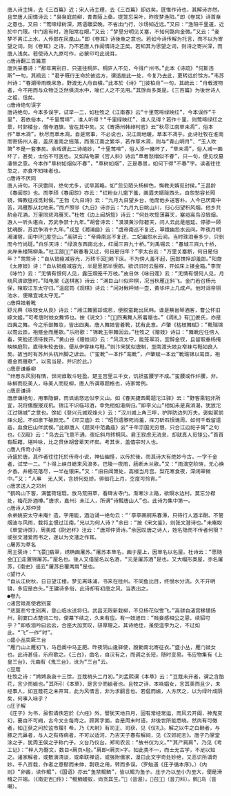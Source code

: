<!-- { "loadSidebar": true } -->
    唐人诗主情，去《三百篇》近；宋人诗主理，去《三百篇》却远矣。匪惟作诗也，其解诗亦然。且举唐人闺情诗云：“袅袅庭前柳，青青陌上桑。提笼忘采叶，昨夜梦渔阳。”即《卷耳》诗首章之意也。又曰：“莺啼绿树深，燕语雕梁晚。不省出门行，沙场知近远。”又曰：“渔阳千里道，近於中门限。中门逾有时，渔阳常在眼。”又云：“梦里分明见关塞，不知何路向金微。”又云：“妾梦不离江上水，人传郎在凤凰山。”即《卷耳》诗後章之意也。若如今诗传解为托言，而不以为寄望之词，则《卷耳》之诗，乃不若唐人作闺情诗之正矣。若知其为思望之词，则诗之寄兴深，而唐人浅矣。若使诗人九原可作，必蒙印可此说耳。
    ○唐诗翻三百篇意
    唐刘采春诗：“那年离别日，只道往桐庐。桐庐人不见，今得广州书。”此本《诗疏》“何斯违斯”一句，其疏云：“君子既行王命於彼远方，谓适居此一处，今复乃去此，更转远於馀方。”韦苏州诗：“春潮带雨晚来急，野渡无人舟自横。”此本於《诗》“彼柏舟”一句，其疏云：“舟载渡物者，今不用而与众物泛泛然俱流水中，喻仁人之不见用。”其馀尚多类是。《三百篇》为後世诗人之祖，信矣。
    ○唐诗绝句误字
    唐诗绝句，今本多误字，试举一二，如杜牧之《江南春》云“十里莺啼绿映红”，今本误作“千里”，若依俗本，“千里莺啼”，谁人听得？“千里绿映红”，谁人见得？若作十里，则莺啼绿红之景，村郭楼台，僧寺酒旗，皆在其中矣。又《寄扬州韩绰判官》云“秋尽江南草未凋”，俗本作“草木凋”。秋尽而草木凋，自是常事，不必说也，况江南地暖，草本不凋乎。此诗杜牧在淮南而寄扬州人者，盖厌淮南之摇落，而羡江南之繁华，若作草木凋，则与“青山明月”、“玉人吹箫”不是一套事矣。余戏谓此二诗绝妙，“十里莺啼”，俗人添一撇坏了，“草未凋”，俗人减一画坏了，甚矣，士俗不可医也。又如陆龟蒙《宫人斜》诗云“草着愁烟似不春”，只一句，便见坟墓凄恻之意。今本作“草树如烟似不春”，“草树如烟”，正是春景，如何下得“不春”字。读者往往忽之，亦食不知味者也。
    ○唐诗不厌同
    唐人诗句，不厌雷同，绝句尤多，试举其略。如“忽见陌头杨柳色，悔教夫婿觅封侯。”王昌龄《春闺怨》也。而李颀《春闺怨》亦云：“红粉女儿窗下羞，画眉夫婿陇西头。自怨愁容长照镜，悔教征戍觅封侯。”王勃《九日诗》云：“九月九日望乡台，他席他乡送客朴。人今已厌南中苦，鸿雁那从北地来。”而卢照邻《九日》诗亦云：“九月九日眺山川，归心归望积风烟。他乡共酌金花酒，万里同悲鸿雁天。”杜牧《边上闻胡笳》诗云：“何处吹笳薄暮天，塞垣高鸟没狼烟。游人一听头堪白，苏武争禁十九年。”胡曾诗云：“漠漠黄沙际碧天，问人云此是居延。停骖一顾犹魂断，苏武争消十九年。”戎昱《湘浦曲》云：“虞帝南巡不复还，翠娥幽怨水云间。昨夜月明湘浦宿，闺中环度空山。”高骈云：“帝舜南巡不复还，二妃幽怨水云间。当时珠泪垂多少，只到而今竹尚斑。”白乐天诗：“绿浪东西南北水，红阑三百九十桥。”刘禹锡云：“春城三百九十桥，夹岸朱楼隔柳条。”杜工部：“新春看又过，何日是归年？”李太白云：“万里关塞断，何日是归年？”莺莺诗：“自从销瘦减容光，万转千回赖下床。不为傍人羞不起，因郎憔悴却羞郎。”阳詹《太原妓》诗：“自从销瘦减容光，半是思郎半恨郎。欲识旧时云髻样，开奴床上镂金箱。”李贺《咏竹》云：“无情有恨何人见，露压烟笼千万枝。”皮日休《咏曰莲》云：“无情有恨何人见，月晓风清欲堕时。”陆龟蒙《送棋客》诗云：“满目山川似弈棋，况当秋雁正斜飞。金门若召杨元保，赌取江东太守归。”温庭筠《观棋》诗云：“闲对楸枰倾一壶，黄华坪上几成卢。他时谒帝铜池水，便赌宣城太守无。”
    ○唐舜妓着靴
    舒元舆《咏妓女从良》诗云：“湘江舞罢却成悲，便脱蛮靴出凤帏。谁是蔡邕琴酒客，曹公怀旧嫁文姬。”可考唐时妓女舞饰也。按《说文》：“，四夷舞人所着屦也。”《周礼》有娄氏，亦是四夷之舞。今之乐部舞妆，皆出四夷。唐人舞妓皆着靴，犹有此意。卢肇《枯枝舞赋》：“靴瑞锦以莺云匝，袍蹙金而雁欹。”乐府歌：“锦靴玉带舞回云。”杜牧之《赠妓》诗曰：“舞靴应任傍人看，笑脸还须待我开。”黄山谷《赠妓词》云：“风流太守，能笼翠羽，宜醉金钗，且留取垂杨掩映映庭阶。直待朱轮去後，便从伊穿袜弓鞋。”则汴宋犹似唐制，至南渡头妓女窄袜弓鞋如良人矣。故当时有苏州头杭州脚之谚云。（“蛮靴”一本作“鸾靴”，卢肇赋一本云“靴瑞锦以鸾匝，袍蹙金而雁欹”，以鸾当是，并识於此。）
    ○唐彦谦垂柳
    “绊惹东风别有情，世间谁敢斗轻盈。楚王宫里三千女，饥损蛮腰学不成。”蛮腰或作纤腰，非。咏柳而贬美人，咏美人而贬柳，唐人所谓尊题格也，诗家常例。
    ○唐彦谦诗
    唐彦谦绝句，用事隐僻，而讽谕悠远似李义山。如《春天捷西蜀题沱江驿》云：“野客乘轺非所宜，况将儒服报戎机。锦江不识临邛酒，幸免相如渴病归。”即李义山“相如未是真消渴，犹放沱江过锦城”之意也。馀如《登兴元城观烽火》云：“汉川城上角三呼，护跸防边列万夫。褒姒冢前烽火起，不如泉下破颜无。”《邓艾庙》云：“昭烈遗黎死尚羞，挥刀斫石恨谯周。如何千载留遗庙，血食巴山伴武侯。”此即唐人《题吴中范蠡庙》云“千年宗国无穷恨，只合江边祀子胥”之句也。《汉殿》云：“鸟去云飞意不通，夜坛斜月转桐风。君王寂虑无消息，却就真人觅钜公。”首首有酝藉，堪吟咏，比之贯休胡曾辈天坏矣。考其世，盖僖宗时人也。
    ○唐人传奇小诗
    诗盛於唐，其作者往往托於传奇小说，神仙幽怪，以传於後，而其诗大有绝妙今古，一字千金者，试举一二。“卜得上峡日蟋来风浪多。巴陵一夜雨，肠断木兰歌。”又：“雨滴空阶晓，无心换夕香。井梧花落尽，一半在银床。”又：“旧日闻箫处，高楼当月宫。梨花寒食夜，深闭翠微中。”又：“人事  无人笑，含娇何处娇。徘徊花上月，空度可怜宵。”
    ○唐求送人之邛州
    “鹤鸣山下客，满箧荷瑶琨。放马荒田草，看碑古寺门。渐寒沙上路，欲暝水边村。莫忘分襟处，梅花扑酒樽。”唐求，嘉州氵未江人，所谓“诗瓢唐山人”也。此诗为集中第一。
    ○唐诗人郑仲贤
    余弟姚安太守未庵忄造，字用能，酒边诵一绝句云：“‘亭亭画舸系春潭，只待行人酒半酣。不管烟波与风雨，载将主恨过江南。’兄以为何人诗？”余曰：“按《宋文鉴》，则张文潜诗也。”未庵取《草堂诗馀》，周美成《尉迟杯》注云：“唐郑仲贤诗。”余因叹唐之诗人，姓名隐而不传者何限？或张文潜爱而书之，遂以为文潜之作耳。
    ○屠苏为草名
    周王褒诗：“飞甍翡翠，绣桷画屠苏。”屠苏本草名，画于屋上，因草名以名屋。杜诗云：“愿随金，走置锦屠苏。”屋名也。後人又借屋名以名酒，“元是屠苏酒”是也。又大帽形类屋，亦名屠苏，《南史》谣云“屠苏日覆两耳”是也。
    ○望行人
    “自从江树秋，日日望江楼。梦见离珠浦，书来在桂州。不同鱼比目，终恨水分流。久不开明镜，多应是白头。”王建诗多俗，此诗却有初唐之风，当表出之。
    ●卷九
    ○渚宫妓高使君别宴
    “悲莫悲兮生别离，登山临水送将归。武昌无限新栽柳，不见杨花似雪飞。”高骈自渚宫移镇扬州，别宴口占楚词二句，使幕下续之，久未有应。有一妓进曰：“贱妾感相公之恩，续貂可乎？”即收泪吟曰云云，合座大加赏叹，骈厚赠之。其诗绝佳，虽使温李为之，不过如此。“飞”一作“时”。
    ○盛小丛突厥三台
    “雁门山上雁初飞，马邑阑中马正肥。昨夜阴山逢驿使，殷勤南北寄征衣。”盛小丛，雁门妓女也。此诗甚佳，乐府歌之。《三台》，曲名，自汉有之，而调之长短，随时变易。韦应物集有《上皇三台》，元曲有《鬼三台》，讹为“三台”云。
    ○豆蔻
    杜牧之诗：“娉娉袅袅十三馀，豆蔻梢头二月初。”刘孟熙谓《本草》云：“豆蔻未开者，谓之含胎花，言少而娠也。”其所引《本草》，是言少而娠者也。且牧之诗，本咏娼女，言其美而且少，未经事人，如豆蔻花之未开耳，此为风情言，非为求嗣言也。若倡而娠，人方厌之，以为绿叶成阴矣，何事入咏乎？
    ○庄子解
    《庄子》为书，虽恢谲佚宕於《六经》外，譬犹天地日月，固有常经常运，而风云开阖，神鬼变幻，要自不可阙，古今文士每奇之。顾其字面，自是周末时语，非後世所能悉晓。然尚有可徵者，如正获之问於监市履犭希，乃《大射》有司正、司获，见《仪礼》。解之以牛之白颡者，与豚之亢鼻者，与人之有痔病者，不可以适河，乃古天子春有解祠，见《汉郊祀志》。唐子乃掌堂涂之子，犹周王侯之子称门子。义台乃仪台。郑司农云：“故书仪为义。”“其ㄕ肩肩”，乃见《考工记》：“梓人为磬文，数目<肩页>胫。”肩即<肩页>字。如此类不一，而士无古学，不足以知之。诸家解者，或敷演清谈，或牵联禅语，或强附儒家，漫曰此文字奇处妙绝，又恶识所谓奇妙。千八百载，作者之意郁而未伸，剽窃之用，转而多误。（罗勉道《庄子循本序》。）《内则》“卵酱，读作鲲”，《国语》亦云“鱼禁鲲鲕”，皆以鲲为鱼子。庄子乃以至小为至大，便是滑稽之开端。（《南史吉传》：“鲲鲕蝼蚁，尚贪其生。”（音渥）。召（音刀料）。鹘鸟（音嘲）。
